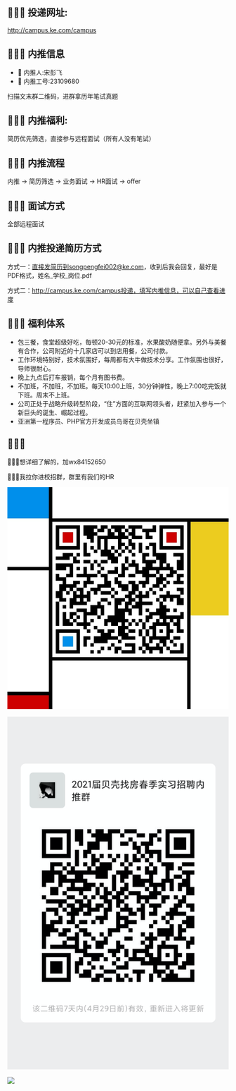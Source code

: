 ## 🎁🎁🎁 投递网址:
http://campus.ke.com/campus

## 🎁🎁🎁 内推信息
* 💁 内推人:宋彭飞
* 🙅 内推工号:23109680

扫描文末群二维码，进群拿历年笔试真题


## 🎁🎁🎁 内推福利:
简历优先筛选，直接参与远程面试（所有人没有笔试）

## 🎁🎁🎁 内推流程
内推 -> 简历筛选 -> 业务面试 -> HR面试 -> offer


## 🎁🎁🎁 面试方式
全部远程面试


## 🎁🎁🎁 内推投递简历方式
方式一：直接发简历到songpengfei002@ke.com，收到后我会回复，最好是PDF格式，姓名_学校_岗位.pdf

方式二：http://campus.ke.com/campus投递，填写内推信息，可以自己查看进度


## 🎁🎁🎁 福利体系
* 包三餐，食堂超级好吃，每顿20-30元的标准，水果酸奶随便拿。另外与美餐有合作，公司附近的十几家店可以到店用餐，公司付款。
* 工作环境特别好，技术氛围好，每周都有大牛做技术分享。工作氛围也很好，导师很耐心。
* 晚上九点后打车报销，每个月有图书费。
* 不加班，不加班，不加班。每天10:00上班，30分钟弹性，晚上7:00吃完饭就下班。周末不上班。
* 公司正处于战略升级转型阶段，“住”方面的互联网领头者，赶紧加入参与一个新巨头的诞生、崛起过程。
* 亚洲第一程序员、PHP官方开发成员鸟哥在贝壳坐镇

## 🎁🎁🎁
💪💪💪想详细了解的，加wx84152650

💪💪💪我拉你进校招群，群里有我们的HR

![](https://github.com/ironspf/campus2021/blob/master/images/%E5%BE%AE%E4%BF%A1.jpg)


![](https://github.com/ironspf/campus2021/blob/master/images/%E5%BE%AE%E4%BF%A1%E7%BE%A4.png)

![](https://github.com/ironspf/campus2021/blob/master/images/%E5%BE%AE%E4%BF%A1.jpghttps://github.com/ironspf/campus2021/blob/master/images/%E6%8A%95%E9%80%92%E7%AE%80%E5%8E%86%E6%96%B9%E6%B3%95.jpg)
